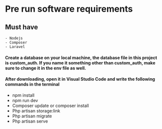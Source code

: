 # Pre run software requirements
## Must have 
    - Nodejs
    - Composer
    - Laravel


#### Create a database on your local machine, the database file in this project is custom_auth. If you name it something other than custom_auth, make sure to change it in the env file as well.
#### After downloading, open it in Visual Studio Code and write the following commands in the terminal
- npm install
- npm run dev
- Composer update or composer install
- Php artisan storage:link
- Php artisan migrate
- Php artisan serve
